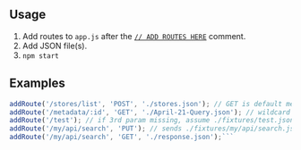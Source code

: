 
## Usage
1. Add routes to `app.js` after the [`// ADD ROUTES HERE`](https://github.com/zvakanaka/json-file-api/blob/master/app.js#L42) comment.
2. Add JSON file(s).
3. `npm start`

## Examples
```js
addRoute('/stores/list', 'POST', './stores.json'); // GET is default method
addRoute('/metadata/:id', 'GET', './April-21-Query.json'); // wildcard
addRoute('/test'); // if 3rd param missing, assume ./fixtures/test.json
addRoute('/my/api/search', 'PUT'); // sends ./fixtures/my/api/search.json
addRoute('/my/api/search', 'GET', './response.json');```
